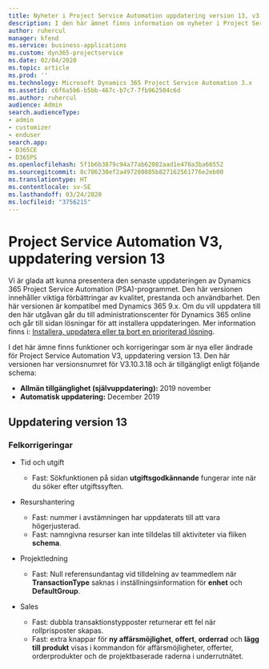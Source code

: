 ```yaml
---
title: Nyheter i Project Service Automation uppdatering version 13, v3
description: I den här ämnet finns information om nyheter i Project Service Automation uppdatering version 13, V3.
author: ruhercul
manager: kfend
ms.service: business-applications
ms.custom: dyn365-projectservice
ms.date: 02/04/2020
ms.topic: article
ms.prod: ''
ms.technology: Microsoft Dynamics 365 Project Service Automation 3.x
ms.assetid: c6f6a5b6-b5bb-467c-b7c7-7fb962504c6d
ms.author: ruhercul
audience: Admin
search.audienceType:
- admin
- customizer
- enduser
search.app:
- D365CE
- D365PS
ms.openlocfilehash: 5f1b6b3879c94a77ab62082aad1e470a3ba66552
ms.sourcegitcommit: 8c786230ef2a497280885b827162561776e2eb00
ms.translationtype: HT
ms.contentlocale: sv-SE
ms.lasthandoff: 03/24/2020
ms.locfileid: "3756215"
---
```

# <a name="project-service-automation-v3-update-release-13"></a>Project Service Automation V3, uppdatering version 13
Vi är glada att kunna presentera den senaste uppdateringen av Dynamics 365 Project Service Automation (PSA)-programmet. Den här versionen innehåller viktiga förbättringar av kvalitet, prestanda och användbarhet. Den här versionen är kompatibel med Dynamics 365 9.x. Om du vill uppdatera till den här utgåvan går du till administrationscenter för Dynamics 365 online och går till sidan lösningar för att installera uppdateringen. Mer information finns i: [Installera, uppdatera eller ta bort en prioriterad lösning](https://docs.microsoft.com/power-platform/admin/install-remove-preferred-solution).

I det här ämne finns funktioner och korrigeringar som är nya eller ändrade för Project Service Automation V3, uppdatering version 13. Den här versionen har versionsnumret för V3.10.3.18 och är tillgängligt enligt följande schema:

- **Allmän tillgänglighet (självuppdatering):** 2019 november
- **Automatisk uppdatering:** December 2019


## <a name="update-release-13"></a>Uppdatering version 13 

### <a name="bug-fixes"></a>Felkorrigeringar

- Tid och utgift

     - Fast: Sökfunktionen på sidan **utgiftsgodkännande** fungerar inte när du söker efter utgiftssyften.

- Resurshantering

     - Fast: nummer i avstämningen har uppdaterats till att vara högerjusterad.
     - Fast: namngivna resurser kan inte tilldelas till aktiviteter via fliken **schema**.

- Projektledning

     - Fast: Null referensundantag vid tilldelning av teammedlem när **TransactionType** saknas i inställningsinformation för **enhet** och **DefaultGroup**.

- Sales

     - Fast: dubbla transaktionstypposter returnerar ett fel när rollprisposter skapas.
     - Fast: extra knappar för **ny affärsmöjlighet**, **offert**, **orderrad** och **lägg till produkt** visas i kommandon för affärsmöjligheter, offerter, orderprodukter och de projektbaserade raderna i underrutnätet.



